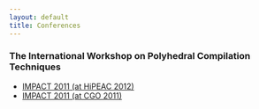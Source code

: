 ```yaml
---
layout: default
title: Conferences
---
```


### The International Workshop on Polyhedral Compilation Techniques  

 * [IMPACT 2011 (at HiPEAC 2012)](http://impact.gforge.inria.fr/impact2012)
 * [IMPACT 2011 (at CGO 2011)](http://impact2011.inrialpes.fr/en/)
